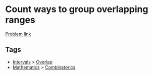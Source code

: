 # Count ways to group overlapping ranges

[Problem link](https://leetcode.com/problems/count-ways-to-group-overlapping-ranges/)

## Tags

* [Intervals](/README.md#Intervals) > [Overlap](/README.md#Intervals-Overlap)
* [Mathematics](/README.md#Mathematics) > [Combinatorics](/README.md#Mathematics-Combinatorics)
